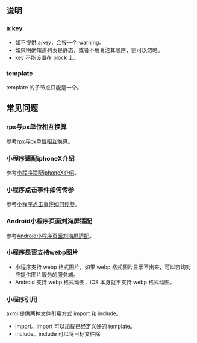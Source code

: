 ## 说明

### a:key

- 如不提供 a:key，会报一个 warning。
- 如果明确知道列表是静态，或者不用关注其顺序，则可以忽略。
- key 不能设置在 block 上。

### template
template 的子节点只能是一个。
## 常见问题

### rpx与px单位相互换算
参考[rpx与px单位相互换算](https://opendocs.alipay.com/support/01rb6o)。 

### 小程序适配iphoneX介绍
参考[小程序适配iphoneX介绍](https://opendocs.alipay.com/support/01rb0b)。 

### 小程序点击事件如何传参
参考[小程序点击事件如何传参](https://opendocs.alipay.com/support/01rb3d)。 

### Android小程序页面刘海屏适配
参考[Android小程序页面刘海屏适配](https://opendocs.alipay.com/support/01rb0g)。 

### 小程序是否支持webp图片

- 小程序支持 webp 格式图片，如果 webp 格式图片显示不出来，可以咨询对应提供图片服务的服务端。
- Android 支持 webp 格式动图，iOS 本身就不支持 webp 格式动图。

### 小程序引用
axml 提供两种文件引用方式 import 和 include。

- import。import 可以加载已经定义好的 template。
- include。include 可以将目标文件除 <template/> 外整个代码引入，相当于是拷贝到 include 位置。
- 引入路径。模板引入路径支持相对路径、绝对路径，也支持从 node_modules 目录载入第三方模块。

参考文档：[axml-引用](https://opendocs.alipay.com/mini/framework/import)。

### 小程序阻止事件冒泡
以关键字 on 为前缀的事件都是[冒泡事件](https://opendocs.alipay.com/mini/framework/events)，想要阻止冒泡可以使用以关键字 catch 为前缀的非冒泡事件来阻止。<br />使用关键字 catch 为前缀的非冒泡事件来阻止事件冒泡。  

### axml文件中能使用JS函数吗
不可以，axml 可以在数据绑定时做逻辑运算，不能调用 JS 函数。 

### template模板可以用自定义组件吗
template 中不能使用自定义组件。 

### template的is属性有什么做用
模板 [template](https://opendocs.alipay.com/mini/framework/axml-template) 的 is 属性可以使用 Mustache 语法，来动态决定具体渲染哪个模板。 

### 条件渲染，对比 a:if 与 hidden

- a:if 中的模板可能包含数据绑定，所以当 a:if 的条件值切换时，框架有局部渲染的过程，用于确保条件块在切换时销毁或重新渲染。此外， a:if 在初始渲染条件为 false 时，不触发任何渲染动作，当条件第一次变成 true 时才开始局部渲染。
- hidden 控制显示与隐藏，组件始终会被渲染。

**注意：** 一般来说，a:if 有更高的切换消耗而 hidden 有更高的初始渲染消耗。因此，在需要频繁切换的情景下，用 hidden 更好。如果在运行时条件改变不多则 a:if 较好。 

### 页面白屏报错：系统错误，请稍后重试

- 这是 render 层的报错，开发工具的调试器看不到错误日志。
- 系统错误，请稍后重试！一般是显示页面的 axml 渲染数据异常导致，可以侧重排查下显示页面的渲染数据，例如直接渲染了 {{object}}、{{objectArray}} 等引用类型数据；引用类型的数据渲染时应该指定到具体的属性值， 例如：{{object.name}}、{{objectArray[arrIndex].name}}。 
- 如果页面有使用 picker 组件，。<br />**注意：** range的数据类型，如果是 Object[]，必须要指定 range-key；picker 内指定当前选择项时，要指到具体的数据， 例如：{{objectArray[arrIndex].name}}。 

### axml中数据绑定时如何避免对-符号属性的解析
**问题描述：**<br />axml中，style 动态设置样式如果属性里带有'-'将会报错，如何避免对'-'的解析。<br />代码：
```
<view class="fi-title" style="{{margin:titleMargin?titleMargin:'0 0 8px 0'}}">title</view> <view class="fi-title" style="{{margin-bottom:titleMargin?titleMargin:'10px'}}">title</view>
```
代码中<br />
**margin：** style="{{margin:titleMargin?titleMargin:'0 0 8px 0'}}"正常；<br />
**margin-bottom：** style="{{margin-bottom:titleMargin?titleMargin:'10px'}}"报错。<br />
**原因分析：** {{}}是数据绑定时使用，{{}}内的属性会被认作变量来进行数据传递，变量的写法不支持-符号，所以会导致报错。<br />
**解决方案：** 样式属性名放在{{}}外，只对动态数值变量做逻辑判断处理即可。如：
```
<view class="fi-title" style="margin-bottom:{{titleMargin?titleMargin:'10px'}}" >title</view>
```

### 事件的函数能像JS一样传参吗
不支持。可以使用data-*自定义属性实现传参。<br />示例：
```json
<view data-test="1" onTap="onTap"> DataSet Test </view>
```
```javascript
Page({
  onTap(e) {
      console.info(e.currentTarget.dataset.test);
  }})
```

### 如何动态修改class样式

1. 通过三元运算符实现：
```javascript
<view class="{{条件表达式 ? 'classA' : 'classB'}}"></view>
```

2. 通过 setData 动态修改样式，但只能使用 style 行内样式实现：
```javascript
<view class="{{条件表达式 ? 'classA' : 'classB'}}"></view>
```
```json
Page({
    data:{
        width:'',      
        height:''
            },
    onLoad(){
         my.getSystemInfo({
             //获取手机系统信息，如窗口高度与宽度
            success:(res)=>
                  this.setData({
                    width:res.windowWidth ,         
                    height:res.windowHeight
                  })         
         }
         })       
    }
})
```
 
